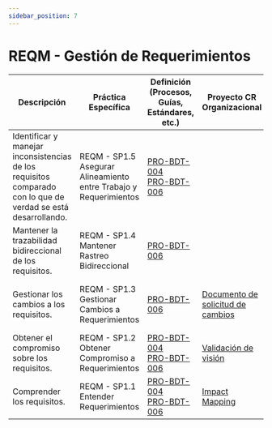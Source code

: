 ```yaml
---
sidebar_position: 7
---
```


# REQM - Gestión de Requerimientos

| Descripción                                                                                                   | Práctica Específica                                               | Definición (Procesos, Guías, Estándares, etc.)                                                        | Proyecto CR Organizacional                                                                                                                                               | Proyecto Zeitgeist                                                                                                                  | Proyecto Departamental                                                                                  |
| ------------------------------------------------------------------------------------------------------------- | ----------------------------------------------------------------- | ----------------------------------------------------------------------------------------------------- | ------------------------------------------------------------------------------------------------------------------------------------------------------------------------ | ----------------------------------------------------------------------------------------------------------------------------------- | ------------------------------------------------------------------------------------------------------- |
| Identificar y manejar inconsistencias de los requisitos comparado con lo que de verdad se está desarrollando. | REQM - SP1.5 Asegurar Alineamiento entre Trabajo y Requerimientos | [PRO-BDT-004](../procesos/pro-bdt-004.md) <br/> [PRO-BDT-006](../procesos/pro-bdt-006/pro-bdt-006.md) |                                                                                                                                                                          |                                                                                                                                     | [WBS DEPARTAMENTAL](https://drive.google.com/file/d/19dlRblWGMko3MZnHVwAu8GvEydhHw7jE/view?usp=sharing) |
| Mantener la trazabilidad bidireccional de los requisitos.                                                     | REQM - SP1.4 Mantener Rastreo Bidireccional                       | [PRO-BDT-006](../procesos/pro-bdt-006/pro-bdt-006.md)                                                 |                                                                                                                                                                          |                                                                                                                                     |                                                                                                         |
| Gestionar los cambios a los requisitos.                                                                       | REQM - SP1.3 Gestionar Cambios a Requerimientos                   | [PRO-BDT-006](../procesos/pro-bdt-006/pro-bdt-006.md)                                                 | [Documento de solicitud de cambios](https://docs.google.com/document/d/1hcUaOqzzU-aYkm2JaMZuOxFN8j4uK6sM/edit?usp=sharing&ouid=114276494331239888561&rtpof=true&sd=true) | [Minuta con solicitud de cambios](https://docs.google.com/document/d/1PGLgDSEp-3EZ9aWNJdfPVGLFPhf6WhWHHrlU86do5QQ/edit?usp=sharing) |                                                                                                         |
| Obtener el compromiso sobre los requisitos.                                                                   | REQM - SP1.2 Obtener Compromiso a Requerimientos                  | [PRO-BDT-004](../procesos/pro-bdt-004.md) <br/> [PRO-BDT-006](../procesos/pro-bdt-006/pro-bdt-006.md) | [Validación de visión](https://drive.google.com/file/d/1wecDfQLDSGAZmGeaIjgTBxAXwvj5nQnU/view?usp=sharing)                                                               | [Validación de visión](https://drive.google.com/file/d/1ybUscF3BkzVdzzELfLtguIYepLNxIIm2/view?usp=sharing)                          |                                                                                                         |
| Comprender los requisitos.                                                                                    | REQM - SP1.1 Entender Requerimientos                              | [PRO-BDT-004](../procesos/pro-bdt-004.md) <br/> [PRO-BDT-006](../procesos/pro-bdt-006/pro-bdt-006.md) | [Impact Mapping](../cr/impact-mapping-cr.md)                                                                                                                             | [Impact Mapping](../zeitgeist/imapactMappingZG.md)                                                                                  |                                                                                                         |
